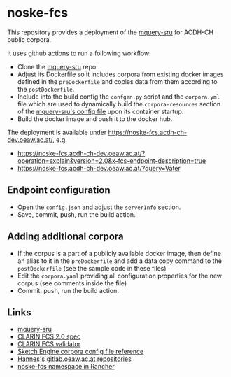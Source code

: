 # noske-fcs

This repository provides a deployment of the [mquery-sru](https://github.com/czcorpus/mquery-sru) for ACDH-CH public corpora.

It uses github actions to run a following workflow:

* Clone the [mquery-sru](https://github.com/czcorpus/mquery-sru) repo.
* Adjust its Dockerfile so it includes corpora from existing docker images defined in the `preDockerfile`
  and copies data from them according to the `postDockerfile`.
* Include into the build config the `confgen.py` script and the `corpora.yml` file which are used to dynamically
  build the `corpora-resources` section of the 
  [mquery-sru's config file](https://github.com/czcorpus/mquery-sru/blob/main/config-reference.md)
  upon its container startup.
* Build the docker image and push it to the docker hub.

The deployment is available under https://noske-fcs.acdh-ch-dev.oeaw.ac.at/, e.g. 

* https://noske-fcs.acdh-ch-dev.oeaw.ac.at/?operation=explain&version=2.0&x-fcs-endpoint-description=true
* https://noske-fcs.acdh-ch-dev.oeaw.ac.at/?query=Vater

## Endpoint configuration

* Open the `config.json` and adjust the `serverInfo` section.
* Save, commit, push, run the build action.

## Adding additional corpora

* If the corpus is a part of a publicly available docker image, then define an alias to it
  in the `preDockerfile` and add a data copy command to the `postDockerfile` (see the sample code in these files)
* Edit the `corpora.yaml` providing all configuration properties for the new corpus
  (see comments inside the file)
* Commit, push, run the build action.

## Links

* [mquery-sru](https://github.com/czcorpus/mquery-sru)
* [CLARIN FCS 2.0 spec](https://clarin-eric.github.io/fcs-misc/fcs-core-2.0-specs/fcs-core-2.0.html)
* [CLARIN FCS validator](https://fcs-validator.data.saw-leipzig.de/)
* [Sketch Engine corpora config file reference](https://www.sketchengine.eu/documentation/corpus-configuration-file-all-features/)
* [Hannes's gitlab.oeaw.ac.at repositories](https://gitlab.oeaw.ac.at/acdh-ch/hpirker/)
* [noske-fcs namespace in Rancher](https://rancher.acdh-dev.oeaw.ac.at/dashboard/c/c-m-6hwgqq2g/explorer/namespace/noske-fcs#Workloads)
